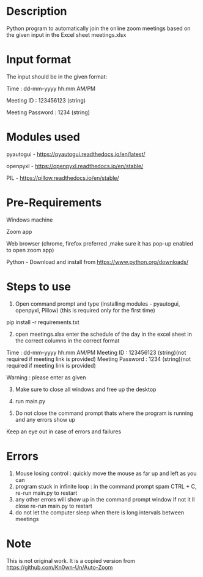 # Description

Python program to automatically join the online zoom meetings based on the given input in the Excel sheet meetings.xlsx

# Input format

The input should be in the given format:

Time : dd-mm-yyyy hh:mm AM/PM

Meeting ID : 123456123 (string)

Meeting Password : 1234 (string)


# Modules used

pyautogui - https://pyautogui.readthedocs.io/en/latest/

openpyxl - https://openpyxl.readthedocs.io/en/stable/

PIL - https://pillow.readthedocs.io/en/stable/

# Pre-Requirements

Windows machine

Zoom app

Web browser (chrome, firefox preferred ,make sure it has pop-up enabled to open zoom app)

Python - Download and install from https://www.python.org/downloads/

# Steps to use

1. Open command prompt and type (installing modules - pyautogui, openpyxl, Pillow) (this is required only for the first time)

pip install -r requirements.txt

2. open meetings.xlsx enter the schedule of the day in the excel sheet in the correct columns in the correct format

Time : dd-mm-yyyy hh:mm AM/PM Meeting ID : 123456123 (string)(not required if meeting link is provided) Meeting Password : 1234 (string)(not required if meeting link is provided)

Warning : please enter as given

3. Make sure to close all windows and free up the desktop

4. run main.py

5. Do not close the command prompt thats where the program is running and any errors show up

Keep an eye out in case of errors and failures

# Errors

1. Mouse losing control : quickly move the mouse as far up and left as you can
2. program stuck in infinite loop : in the command prompt spam CTRL + C, re-run main.py to restart
3. any other errors will show up in the command prompt window if not it ll close re-run main.py to restart
4. do not let the computer sleep when there is long intervals between meetings


# Note

This is not original work. It is a copied version from https://github.com/Kn0wn-Un/Auto-Zoom

